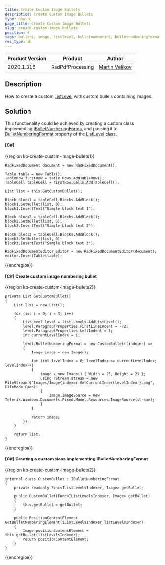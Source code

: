 ```yaml
---
title: Create Custom Image Bullets
description: Create Custom Image Bullets
type: how-to
page_title: Create Custom Image Bullets
slug: create-custom-image-bullets
position: 0
tags: bullets, image, listlevel, bulletnumbering, bulletnumberingformat
res_type: kb
---
```


<table>
<thead>
	<tr>
		<th>Product Version</th>
		<th>Product</th>
		<th>Author</th>
	</tr>
</thead>
<tbody>
	<tr>
		<td>2020.1.316</td>
		<td>RadPdfProcessing</td>
		<td><a href="https://www.telerik.com/blogs/author/martin-velikov">Martin Velikov</a></td>
	</tr>
</tbody>
</table>

## Description

How to create a custom [ListLevel](https://docs.telerik.com/devtools/document-processing/api/Telerik.Windows.Documents.Fixed.Model.Editing.Lists.ListLevel.html) with custom bullets containing images.

## Solution

This functionality could be achieved by creating a custom class implementing [IBulletNumberingFormat](https://docs.telerik.com/devtools/document-processing/api/Telerik.Windows.Documents.Fixed.Model.Editing.Lists.IBulletNumberingFormat.html) and passing it to [BulletNumberingFormat](https://docs.telerik.com/devtools/document-processing/api/Telerik.Windows.Documents.Fixed.Model.Editing.Lists.ListLevel.html#collapsible-Telerik_Windows_Documents_Fixed_Model_Editing_Lists_ListLevel_BulletNumberingFormat) property of the [ListLevel](https://docs.telerik.com/devtools/document-processing/api/Telerik.Windows.Documents.Fixed.Model.Editing.Lists.ListLevel.html) class.

#### __[C#]__

{{region kb-create-custom-image-bullets1}}

	RadFixedDocument document = new RadFixedDocument();

	Table table = new Table();
	TableRow firstRow = table.Rows.AddTableRow();
	TableCell tableCell = firstRow.Cells.AddTableCell();

	List list = this.GetCustomBullet();

	Block block1 = tableCell.Blocks.AddBlock();
	block1.SetBullet(list, 0);
	block1.InsertText("Sample block text 1");

	Block block2 = tableCell.Blocks.AddBlock();
	block2.SetBullet(list, 0);
	block2.InsertText("Sample block text 2");

	Block block3 = tableCell.Blocks.AddBlock();
	block3.SetBullet(list, 0);
	block3.InsertText("Sample block text 3");

	RadFixedDocumentEditor editor = new RadFixedDocumentEditor(document);
	editor.InsertTable(table);
 
{{endregion}}

#### __[C#] Create custom image numbering bullet__

{{region kb-create-custom-image-bullets2}}

	private List GetCustomBullet()
	{
		List list = new List();

		for (int i = 0; i < 3; i++)
		{
			ListLevel level = list.Levels.AddListLevel();
			level.ParagraphProperties.FirstLineIndent = -72;
			level.ParagraphProperties.LeftIndent = 0;
			int currentLevelIndex = i;

			level.BulletNumberingFormat = new CustomBullet((indexer) =>
			{
				Image image = new Image();

				for (int levelIndex = 0; levelIndex <= currentLevelIndex; levelIndex++)
				{
					image = new Image() { Width = 25, Height = 25 };
					using (Stream stream = new FileStream($"Images/Image{indexer.GetCurrentIndex(levelIndex)}.png", FileMode.Open))
					{
						image.ImageSource = new Telerik.Windows.Documents.Fixed.Model.Resources.ImageSource(stream);
					}
				}

				return image;
			});
		}

		return list;
	}

{{endregion}}

#### __[C#] Creating a custom class implementing IBulletNumberingFormat__

{{region kb-create-custom-image-bullets2}}

	internal class CustomBullet : IBulletNumberingFormat
    {
        private readonly Func<IListLevelsIndexer, Image> getBullet;

        public CustomBullet(Func<IListLevelsIndexer, Image> getBullet)
        {
            this.getBullet = getBullet;
        }

        public PositionContentElement GetBulletNumberingElement(IListLevelsIndexer listLevelsIndexer)
        {
            Image positionContentElement = this.getBullet(listLevelsIndexer);
            return positionContentElement;
        }
    }
	
{{endregion}}
